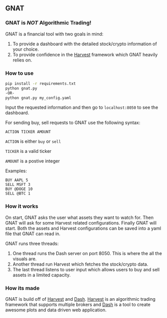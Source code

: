 ## GNAT

### GNAT is *NOT* Algorithmic Trading!

GNAT is a financial tool with two goals in mind:

1. To provide a dashboard with the detailed stock/crypto information of your choice.
2. To provide confidence in the [Harvest](https://tfukaza.github.io/harvest-website/) framework which GNAT heavily relies on.

### How to use

```bash
pip install -r requirements.txt
python gnat.py
-OR-
python gnat.py my_config.yaml
```

Input the requested information and then go to `localhost:8050` to see the dashboard.

For sending buy, sell requests to GNAT use the following syntax:

```
ACTION TICKER AMOUNT
```

`ACTION` is either `buy` or `sell`

`TICKER` is a valid ticker

`AMOUNT` is a postive integer

Examples:

```
BUY AAPL 5
SELL MSFT 3
BUY @DOGE 10
SELL @BTC 1
```


### How it works

On start, GNAT asks the user what assets they want to watch for. Then GNAT will ask for some Harvest related configurations. Finally GNAT will start. Both the assets and Harvest configurations can be saved into a yaml file that GNAT can read in.

GNAT runs three threads:

1. One thread runs the Dash server on port 8050. This is where the all the visuals are.
2. Another thread run Harvest which fetches the stock/crypto data.
3. The last thread listens to user input which allows users to buy and sell assets in a limited capacity.

### How its made

GNAT is build off of [Harvest](https://tfukaza.github.io/harvest-website/) and [Dash](https://plotly.com/dash/). [Harvest](https://tfukaza.github.io/harvest-website/) is an algorithmic trading framework that supports multiple brokers and [Dash](https://plotly.com/dash/) is a tool to create awesome plots and data driven web application.

